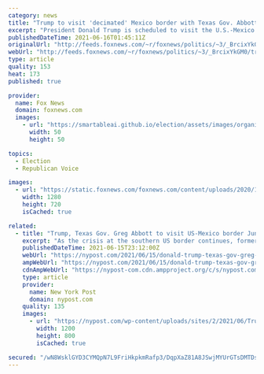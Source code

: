 ```yaml
---
category: news
title: "Trump to visit 'decimated' Mexico border with Texas Gov. Abbott on June 30"
excerpt: "President Donald Trump is scheduled to visit the U.S.-Mexico border with Texas Gov. Greg Abbott at the end of the month, which he described on Tuesday as an “unmitigated disaster zone.”"
publishedDateTime: 2021-06-16T01:45:11Z
originalUrl: "http://feeds.foxnews.com/~r/foxnews/politics/~3/_BrcixYkGM0/trump-visit-mexico-border-abbott-june-30"
webUrl: "http://feeds.foxnews.com/~r/foxnews/politics/~3/_BrcixYkGM0/trump-visit-mexico-border-abbott-june-30"
type: article
quality: 153
heat: 173
published: true

provider:
  name: Fox News
  domain: foxnews.com
  images:
    - url: "https://smartableai.github.io/election/assets/images/organizations/foxnews.com-50x50.jpg"
      width: 50
      height: 50

topics:
  - Election
  - Republican Voice

images:
  - url: "https://static.foxnews.com/foxnews.com/content/uploads/2020/10/donald-trump-control.jpg"
    width: 1280
    height: 720
    isCached: true

related:
  - title: "Trump, Texas Gov. Greg Abbott to visit US-Mexico border June 30"
    excerpt: "As the crisis at the southern US border continues, former President Trump will be heading there with Texas governor Greg Abbott. Trump said the situation is an “unmitigated disaster"
    publishedDateTime: 2021-06-15T23:12:00Z
    webUrl: "https://nypost.com/2021/06/15/donald-trump-texas-gov-greg-abbott-to-visit-us-mexico-border-june-30/"
    ampWebUrl: "https://nypost.com/2021/06/15/donald-trump-texas-gov-greg-abbott-to-visit-us-mexico-border-june-30/amp/"
    cdnAmpWebUrl: "https://nypost-com.cdn.ampproject.org/c/s/nypost.com/2021/06/15/donald-trump-texas-gov-greg-abbott-to-visit-us-mexico-border-june-30/amp/"
    type: article
    provider:
      name: New York Post
      domain: nypost.com
    quality: 135
    images:
      - url: "https://nypost.com/wp-content/uploads/sites/2/2021/06/Trump-border-hp.jpg?quality=90&strip=all&w=1200"
        width: 1200
        height: 800
        isCached: true

secured: "/wN8WsklGYD3CYMQpN7L9FriHkpkmRafp3/DqpXaZ81A8JSwjMYUrGTsDMTDshaSWqoTDw9w/REpZ+z1I2wmKlb1Vp68dOJGckzVlAlPu3BNKGbiE8hQ0Xt4CP89YJbj58waSOnqHCOgDEAPPMOGAjH/rZPEGLnszvMj2usdFttswDilb4kNSjqItphWCCdzZ8m1qiajv27mvdG/HpoQ9xB+yrbnCWvRCEesLMQZnMo6QfPmiA+Njk1hQ2DWWWUrzEiC7kZLEZOk1tJdshNjuveLQly5FqaWXpsqIbN33fOxHZq13xgr2i0fa2WEebajO9T0RN/5w8w/y0TjEKBcBU3RxIHPTJ4ViMxlkPQLxVE=;5HHQqksntddIHHtQlAsjjg=="
---
```


